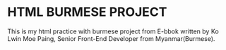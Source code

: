 # HTML BURMESE PROJECT

This is my html practice with burmese project from E-bbok written by Ko Lwin Moe Paing, Senior Front-End Developer from Myanmar(Burmese).